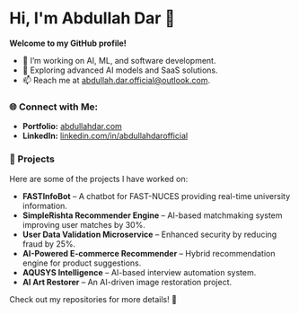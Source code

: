 # Hi, I'm Abdullah Dar 👋  
**Welcome to my GitHub profile!**  

- 🔭 I’m working on AI, ML, and software development.  
- 🌱 Exploring advanced AI models and SaaS solutions.  
- 📫 Reach me at abdullah.dar.official@outlook.com.  

### 🌐 Connect with Me:  
- **Portfolio:** [abdullahdar.com](https://abdullahdar.com)   
- **LinkedIn:** [linkedin.com/in/abdullahdarofficial](https://www.linkedin.com/in/abdullahdarofficial)  

### 🚀 Projects  
Here are some of the projects I have worked on:  

- **FASTInfoBot** – A chatbot for FAST-NUCES providing real-time university information.  
- **SimpleRishta Recommender Engine** – AI-based matchmaking system improving user matches by 30%.  
- **User Data Validation Microservice** – Enhanced security by reducing fraud by 25%.  
- **AI-Powered E-commerce Recommender** – Hybrid recommendation engine for product suggestions.  
- **AQUSYS Intelligence** – AI-based interview automation system.  
- **AI Art Restorer** – An AI-driven image restoration project.  

Check out my repositories for more details! 🚀  
